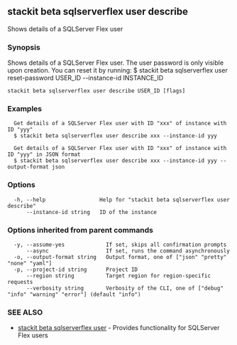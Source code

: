 ## stackit beta sqlserverflex user describe

Shows details of a SQLServer Flex user

### Synopsis

Shows details of a SQLServer Flex user.
The user password is only visible upon creation. You can reset it by running:
  $ stackit beta sqlserverflex user reset-password USER_ID --instance-id INSTANCE_ID

```
stackit beta sqlserverflex user describe USER_ID [flags]
```

### Examples

```
  Get details of a SQLServer Flex user with ID "xxx" of instance with ID "yyy"
  $ stackit beta sqlserverflex user describe xxx --instance-id yyy

  Get details of a SQLServer Flex user with ID "xxx" of instance with ID "yyy" in JSON format
  $ stackit beta sqlserverflex user describe xxx --instance-id yyy --output-format json
```

### Options

```
  -h, --help                 Help for "stackit beta sqlserverflex user describe"
      --instance-id string   ID of the instance
```

### Options inherited from parent commands

```
  -y, --assume-yes             If set, skips all confirmation prompts
      --async                  If set, runs the command asynchronously
  -o, --output-format string   Output format, one of ["json" "pretty" "none" "yaml"]
  -p, --project-id string      Project ID
      --region string          Target region for region-specific requests
      --verbosity string       Verbosity of the CLI, one of ["debug" "info" "warning" "error"] (default "info")
```

### SEE ALSO

* [stackit beta sqlserverflex user](./stackit_beta_sqlserverflex_user.md)	 - Provides functionality for SQLServer Flex users

